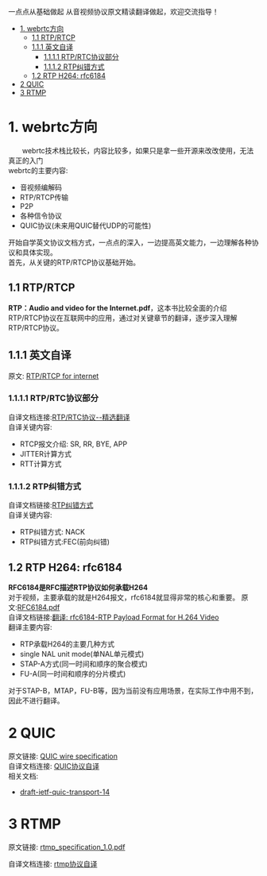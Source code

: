 
一点点从基础做起
从音视频协议原文精读翻译做起，欢迎交流指导！
<!-- TOC -->

- [1. webrtc方向](#1-webrtc%E6%96%B9%E5%90%91)
    - [1.1 RTP/RTCP](#11-rtprtcp)
    - [1.1.1 英文自译](#111-%E8%8B%B1%E6%96%87%E8%87%AA%E8%AF%91)
        - [1.1.1.1 RTP/RTC协议部分](#1111-rtprtc%E5%8D%8F%E8%AE%AE%E9%83%A8%E5%88%86)
        - [1.1.1.2 RTP纠错方式](#1112-rtp%E7%BA%A0%E9%94%99%E6%96%B9%E5%BC%8F)
    - [1.2 RTP H264: rfc6184](#12-rtp-h264-rfc6184)
- [2 QUIC](#2-quic)
- [3 RTMP](#3-rtmp)

<!-- /TOC -->
# 1. webrtc方向
&emsp;&emsp;webrtc技术栈比较长，内容比较多，如果只是拿一些开源来改改使用，无法真正的入门<br>
webrtc的主要内容:<br/>
+ 音视频编解码
+ RTP/RTCP传输
+ P2P
+ 各种信令协议
+ QUIC协议(未来用QUIC替代UDP的可能性)

开始自学英文协议文档方式，一点点的深入，一边提高英文能力，一边理解各种协议和具体实现。<br/>
首先，从关键的RTP/RTCP协议基础开始。<br/>

## 1.1 RTP/RTCP
**RTP：Audio and video for the Internet.pdf**，这本书比较全面的介绍RTP/RTCP协议在互联网中的应用，通过对关键章节的翻译，逐步深入理解RTP/RTCP协议。
## 1.1.1 英文自译
原文: [RTP/RTCP for internet](https://github.com/runner365/read_book/blob/master/RTP_RTCP/RTP%EF%BC%9AAudio%20and%20video%20for%20the%20Internet.pdf)<br>

### 1.1.1.1 RTP/RTC协议部分
自译文档连接:[RTP/RTC协议--精选翻译](https://github.com/runner365/read_book/blob/master/RTP_RTCP/RTP_RTCP%E5%8D%8F%E8%AE%AE%E5%86%85%E5%AE%B9--%E7%B2%BE%E9%80%89%E8%87%AA%E8%AF%91.md)<br/>
自译关键内容:
* RTCP报文介绍: SR, RR, BYE, APP
* JITTER计算方式
* RTT计算方式

### 1.1.1.2 RTP纠错方式
自译文档链接:[RTP纠错方式](https://github.com/runner365/read_book/blob/master/RTP_RTCP/RTP%E7%BA%A0%E9%94%99%E6%9C%BA%E5%88%B6--%E7%B2%BE%E9%80%89%E8%87%AA%E8%AF%91.md)<br/>
自译关键内容:
* RTP纠错方式: NACK
* RTP纠错方式:FEC(前向纠错)

## 1.2 RTP H264: rfc6184
**RFC6184是RFC描述RTP协议如何承载H264**<br/>
对于视频，主要承载的就是H264报文，rfc6184就显得非常的核心和重要。
原文:[RFC6184.pdf](https://github.com/runner365/read_book/blob/master/RTP_H264/rfc6184.pdf)<br/>
自译文档链接:[翻译: rfc6184-RTP Payload Format for H.264 Video](https://github.com/runner365/read_book/blob/master/RTP_H264/rfc6184%E8%87%AA%E8%AF%91.md)<br/>
翻译主要内容:<br/>
* RTP承载H264的主要几种方式
* single NAL unit mode(单NAL单元模式)
* STAP-A方式(同一时间和顺序的聚合模式)
* FU-A(同一时间和顺序的分片模式)

对于STAP-B，MTAP，FU-B等，因为当前没有应用场景，在实际工作中用不到，因此不进行翻译。<br/>

# 2 QUIC
原文链接: [QUIC wire specification](https://docs.google.com/document/d/1WJvyZflAO2pq77yOLbp9NsGjC1CHetAXV8I0fQe-B_U/edit)<br/>
自译文档连接: [QUIC协议自译](https://github.com/runner365/read_book/blob/master/Quic/Quic_Wire_layout_specification_%E8%87%AA%E8%AF%91.md)<br/>
相关文档:
* [draft-ietf-quic-transport-14](https://tools.ietf.org/html/draft-ietf-quic-transport-14)

# 3 RTMP
原文链接: [rtmp_specification_1.0.pdf](https://github.com/runner365/read_book/blob/master/rtmp/rtmp_specification_1.0.pdf)<br/>

自译文档连接: [rtmp协议自译](https://github.com/runner365/read_book/blob/master/rtmp/rtmp_specification_1.0_%E8%87%AA%E8%AF%91.md) <br/>
